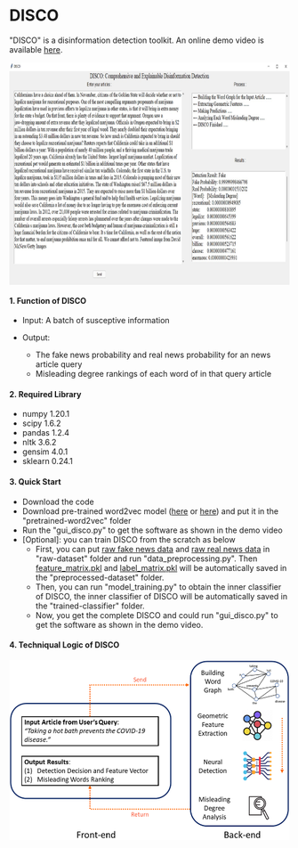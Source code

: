 # DISCO

"DISCO" is a disinformation detection toolkit. An online demo video is available [here](https://drive.google.com/file/d/1Nhw1veqjIN9SBz1RLJPDTRVTHuknfjHl).
<p align="center"> <img align="center" src="/user_interface.jpg" width="1000" height="400"> </p>

#### 1. Function of DISCO
* Input: A batch of susceptive information

* Output:
  * The fake news probability and real news probability for an news article query
  * Misleading degree rankings of each word of in that query article

#### 2. Required Library
* numpy 1.20.1
* scipy 1.6.2
* pandas 1.2.4
* nltk 3.6.2
* gensim 4.0.1
* sklearn 0.24.1

#### 3. Quick Start
* Download the code
* Download pre-trained word2vec model ([here](https://code.google.com/archive/p/word2vec/) or [here](https://drive.google.com/file/d/1W8EfxWRBchX_c6ShC6neZRKlokhPV4tR/view?usp=sharing)) and put it in the "pretrained-word2vec" folder
* Run the "gui_disco.py" to get the software as shown in the demo video
* [Optional]: you can train DISCO from the scratch as below
  * First, you can put [raw fake news data](https://drive.google.com/file/d/1T798b0Qi4AB6GzOTccbsCaPmhSI_0iN9/view?usp=sharing) and [raw real news data](https://drive.google.com/file/d/15mOoPsUaI9OeWiHJ5XP-u_oDlrxzeo8z/view?usp=sharing) in "raw-dataset" folder and run "data_preprocessing.py". Then [feature_matrix.pkl](https://drive.google.com/file/d/1TtAc6rBs5rxCyvqMqjWyCtsjWfpl7Mgn/view?usp=sharing) and [label_matrix.pkl](https://drive.google.com/file/d/1Drdyr0WiCbK6KV2TXYVSdMqPvJcK2Eni/view?usp=sharing) will be automatically saved in the "preprocessed-dataset" folder.
  * Then, you can run "model_training.py" to obtain the inner classifier of DISCO, the inner classifier of DISCO will be automatically saved in the "trained-classifier" folder.
  * Now, you get the complete DISCO and could run "gui_disco.py" to get the software as shown in the demo video.

#### 4. Techniqual Logic of DISCO

<p align="center"> <img align="center" src="/software_architecture.png" width="525" height="323"> </p>
